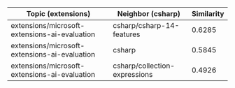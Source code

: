 | Topic (extensions) | Neighbor (csharp) | Similarity |
|-------------|-------------------|------------|
| extensions/microsoft-extensions-ai-evaluation | csharp/csharp-14-features | 0.6285 |
| extensions/microsoft-extensions-ai-evaluation | csharp | 0.5845 |
| extensions/microsoft-extensions-ai-evaluation | csharp/collection-expressions | 0.4926 |

